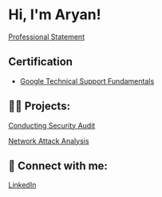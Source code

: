 <h1>Hi, I'm Aryan! </h1>

[Professional Statement](https://github.com/Aryan0679/Project1/blob/main/README.md)

<h2> Certification </h2>

- [Google Technical Support Fundamentals](https://coursera.org/share/f85fea3638aa67e827081d9a77ad7952)


<h2>👨‍💻 Projects:</h2>

[Conducting Security Audit](https://github.com/Aryan0679/Conducting-Security-Audit)

[Network Attack Analysis](https://github.com/Aryan0679/Network-Attack-Analysis)

 

<h2> 🤳 Connect with me:</h2>

[LinkedIn](https://www.linkedin.com/in/aryan-alam-a78232361/)


